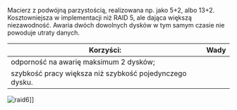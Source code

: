 Macierz z podwójną parzystością, realizowana np. jako 5+2, albo 13+2. Kosztowniejsza w implementacji niż RAID 5, ale dająca większą niezawodność. Awaria dwóch dowolnych dysków w tym samym czasie nie powoduje utraty danych.

|  						  							  								 Korzyści:  							 						 					                                               |  						  							  								 Wady  							 						 					 |
|-------------------------------------------------------------------|----------------|
|  						  							  								 odporność na awarię maksimum 2 dysków;  							 						 					                  |  					              |
|  						  							  								 szybkość pracy większa niż szybkość pojedynczego dysku.  							 						 					 |  					              |

![raid6](3_2_1_raid6.png)]]
